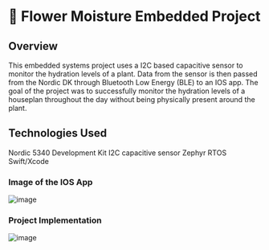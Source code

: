# 🌸 Flower Moisture Embedded Project

## Overview
This embedded systems project uses a I2C based capacitive sensor to monitor the hydration levels of a plant. Data from the sensor is then passed from the Nordic DK through Bluetooth Low Energy (BLE) to an IOS app. The goal of the project was to successfully monitor the hydration levels of a houseplan throughout the day without being physically present around the plant. 

## Technologies Used
Nordic 5340 Development Kit
I2C capacitive sensor
Zephyr RTOS 
Swift/Xcode 

### Image of the IOS App 
![image](https://github.com/user-attachments/assets/cf39b11c-3de3-4882-ba5e-2517af2f47d1)

### Project Implementation
![image](https://github.com/user-attachments/assets/f6f6bd8b-428b-418a-b3b9-f3a9b8e9c9a9)



